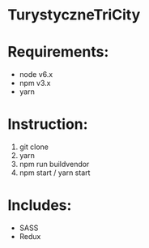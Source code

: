 # TurystyczneTriCity

# Requirements:
- node v6.x
- npm v3.x
- yarn

# Instruction:
1. git clone
2. yarn
3. npm run buildvendor
4. npm start / yarn start

# Includes:
- SASS
- Redux
